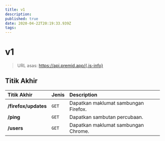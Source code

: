 ```yaml
---
title: v1
description:
published: true
date: 2020-04-22T20:19:33.939Z
tags:
---
```


# v1

> URL asas: https://api.premid.app/{.is-info}


## Titik Akhir

<table>
  <thead>
    <tr>
      <th style="text-align:left">Titik Akhir</th>
      <th style="text-align:left">Jenis</th>
      <th style="text-align:left">Description</th>
    </tr>
  </thead>
  <tbody>
    <tr>
      <td style="text-align:left"><b>/firefox/updates</b>
      </td>
      <td style="text-align:left"><code>GET</code></td>
      <td style="text-align:left">Dapatkan maklumat sambungan Firefox.</td>
    </tr>
    <tr>
      <td style="text-align:left"><b>/ping</b>
      </td>
      <td style="text-align:left"><code>GET</code></td>
      <td style="text-align:left">Dapatkan sambutan percubaan.</td>
    </tr>
    <tr>
      <td style="text-align:left"><b>/users</b>
      </td>
      <td style="text-align:left"><code>GET</code></td>
      <td style="text-align:left">Dapatkan maklumat sambungan Chrome.</td>
    </tr>
  </tbody>
</table>

